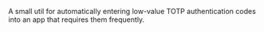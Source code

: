 A small util for automatically entering low-value TOTP authentication codes into an app that requires them frequently.

